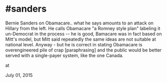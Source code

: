 # #sanders





Bernie Sanders on Obamacare.. what he says amounts to an attack on Hillary from the left. He calls Obamacare "a Romney style plan" labeling it  un-Democrat in the process -- he is good, Bamacare was in fact based on  Mitt's model, but Mitt  said repeatedly the same ideas are not suitable at national level. Anyway - but he is correct in stating Obamacare is overengineered pile of crap [paraphrasing] and the public would be better served with a single-payer system, like the one Canada. 







at

July 01, 2015















